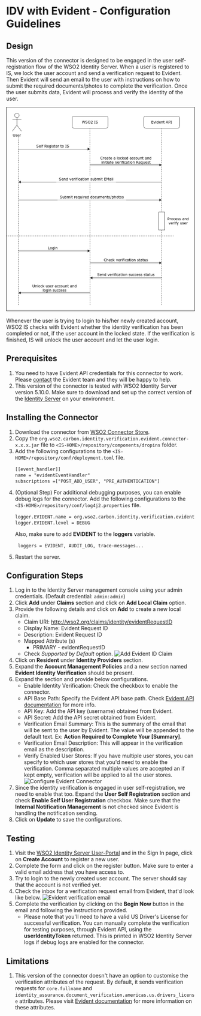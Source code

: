 # IDV with Evident - Configuration Guidelines

## Design
This version of the connector is designed to be engaged in the user self-registration flow of the WSO2 Identity 
Server. When a user is registered to IS, we lock the user account and send a verification request to Evident. Then 
Evident will send an email to the user with instructions on how to submit the required documents/photos to complete 
the verification. Once the user submits data, Evident will process and verify the identity of the user.

![Design Diagram](img/design.png "Design Diagram")

Whenever the user is trying to login to his/her newly created account, WSO2 IS checks with Evident whether the 
identity verification has been completed or not, if the user account in the locked state. If the verification is 
finished, IS will unlock the user account and let the user login.

## Prerequisites
1. You need to have Evident API credentials for this connector to work. Please 
[contact](https://www.evidentid.com/contact-sales/) the Evident team and they will be happy to help.
2. This version of the connector is tested with WSO2 Identity Server version 5.10.0. Make sure to download and set up 
the correct version of the [Identity Server](https://wso2.com/identity-and-access-management) on your environment.

## Installing the Connector
1. Download the connector from [WSO2 Connector Store](https://store.wso2.com/store/assets/isconnector/list).
2. Copy the ```org.wso2.carbon.identity.verification.evident.connector-x.x.x.jar``` file to 
```<IS-HOME>/repository/components/dropins``` folder.
3. Add the following configurations to the ```<IS-HOME>/repository/conf/deployment.toml``` file.
    ```$xslt
    [[event_handler]]
    name = "evidentEventHandler"
    subscriptions =["POST_ADD_USER", "PRE_AUTHENTICATION"]
    ```
4. (Optional Step) For additional debugging purposes, you can enable debug logs for the connector. Add the following 
configurations to the ```<IS-HOME>/repository/conf/log4j2.properties``` file.
    ```$xslt
    logger.EVIDENT.name = org.wso2.carbon.identity.verification.evident
    logger.EVIDENT.level = DEBUG
    ```
   Also, make sure to add **EVIDENT** to the **loggers** variable.
   ```$xslt
    loggers = EVIDENT, AUDIT_LOG, trace-messages...
   ```
4. Restart the server.

## Configuration Steps
1. Log in to the Identity Server management console using your admin credentials. (Default credential: 
```admin:admin```)
2. Click **Add** under **Claims** section and click on **Add Local Claim** option.
3. Provide the following details and click on **Add** to create a new local claim.
    - Claim URI: http://wso2.org/claims/identity/evidentRequestID
    - Display Name: Evident Request ID 
    - Description: Evident Request ID 
    - Mapped Attribute (s)
        - PRIMARY - evidentRequestID
    - Check _Supported by Default_ option.
    ![Add Evident ID Claim](img/add-evident-id-claim.png "Add Evident ID Claim")
4. Click on **Resident** under **Identity Providers** section.
5. Expand the **Account Management Policies** and a new section named **Evident Identity Verification** should be
 present.
6. Expand the section and provide below configurations.
    - Enable Identity Verification: Check the checkbox to enable the connector.
    - API Base Path: Specify the Evident API base path. Check 
    [Evident API documentation](https://www.evidentid.com/api-documentation-developers/) for more info.
    - API Key: Add the API key (username) obtained from Evident.
    - API Secret: Add the API secret obtained from Evident.
    - Verification Email Summary: This is the summary of the email that will be sent to the user by Evident. The value 
    will be appended to the default text. Ex: **Action Required to Complete Your [Summary]**.
    - Verification Email Description: This will appear in the verification email as the description.
    - Verify Enabled User Stores: If you have multiple user stores, you can specify to which user stores that you'd 
    need to enable the verification. Comma separated multiple values are accepted an if kept empty, verification will 
    be applied to all the user stores.
    ![Configure Evident Connector](img/configure-evident-connector-settings.png "Configure Evident Connector")
7. Since the identity verification is engaged in user self-registration, we need to enable that too. Expand the 
**User Self Registration** section and check **Enable Self User Registration** checkbox. Make sure that the 
**Internal Notification Management** is not checked since Evident is handling the notification sending.
8. Click on **Update** to save the configurations.

## Testing
1. Visit the [WSO2 Identity Server User-Portal](https://localhost:9443/user-portal/) and in the Sign In page, 
click on **Create Account** to register a new user.
2. Complete the form and click on the register button. Make sure to enter a valid email address that you have access to.
3. Try to login to the newly created user account. The server should say that the account is not verified yet.
3. Check the inbox for a verification request email from Evident, that'd look like below.
    ![Evident verification email](img/evident-idv-mail.png "Evident verification email")
4. Complete the verification by clicking on the **Begin Now** button in the email and following the instructions 
provided. 
    - Please note that you'll need to have a valid US Driver's License for successful verification. You can 
    manually complete the verification for testing purposes, through Evident API, using the **userIdentityToken** 
    returned. This is printed in WSO2 Identity Server logs if debug logs are enabled for the connector.
    
## Limitations
1. This version of the connector doesn't have an option to customise the verification attributes of the request. By
 default, it sends verification requests for ```core.fullname``` and 
 ```identity_assurance.document_verification.americas.us.drivers_license``` attributes. Please visit 
[Evident documentation](https://www.evidentid.com/api-documentation-developers) for more information on these 
attributes.
